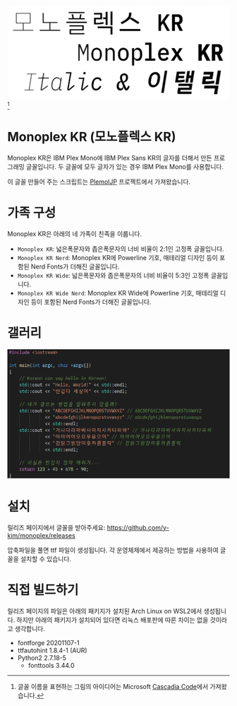 ![Monoplex KR](images/monoplex-kr.png)[^1]

[^1]: 글꼴 이름을 표현하는 그림의 아이디어는 Microsoft [Cascadia Code](https://github.com/microsoft/cascadia-code)에서 가져왔습니다.

# Monoplex KR (모노플렉스 KR)

Monoplex KR은 IBM Plex Mono에 IBM Plex Sans KR의 글자를 더해서 만든 프로그래밍 글꼴입니다. 두 글꼴에 모두 글자가 있는 경우 IBM Plex Mono를 사용합니다.

이 글꼴 만들어 주는 스크립트는 [PlemolJP](https://github.com/yuru7/PlemolJp) 프로젝트에서 가져왔습니다.

# 가족 구성

Monoplex KR은 아래의 네 가족이 친족을 이룹니다.

- `Monoplex KR`: 넓은폭문자와 좁은폭문자의 너비 비율이 2:1인 고정폭 글꼴입니다.
- `Monoplex KR Nerd`: Monoplex KR에 Powerline 기호, 매테리얼 디자인 등이 포함된 Nerd Fonts가 더해진 글꼴입니다.
- `Monoplex KR Wide`: 넓은폭문자와 좁은폭문자의 너비 비율이 5:3인 고정폭 글꼴입니다.
- `Monoplex KR Wide Nerd`: Monoplex KR Wide에 Powerline 기호, 매테리얼 디자인 등이 포함된 Nerd Fonts가 더해진 글꼴입니다.

# 갤러리

![Example 1](images/example1.png)

# 설치

릴리즈 페이지에서 글꼴을 받아주세요:  https://github.com/y-kim/monoplex/releases

압축파일을 풀면 ttf 파일이 생성됩니다. 각 운영체제에서 제공하는 방법을 사용하여 글꼴을 설치할 수 있습니다.

# 직접 빌드하기

릴리즈 페이지의 파일은 아래의 패키지가 설치된 Arch Linux on WSL2에서 생성됩니다. 하지만 아래의 패키지가 설치되어 있다면 리눅스 배포판에 따른 차이는 없을 것이라고 생각합니다.

- fontforge 20201107-1
- ttfautohint 1.8.4-1 (AUR)
- Python2 2.7.18-5
  - fonttools 3.44.0
